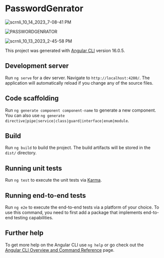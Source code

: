 # PasswordGenrator
![scrnli_10_14_2023_7-08-41 PM](https://github.com/NiharShah7/Password-Generator/assets/141811336/d2492b6d-df2b-4952-a383-e5f96f96f024)

![PASSWORDGENRATOR](https://github.com/NiharShah7/Password-Generator/assets/141811336/49483eb0-03fc-4143-b93e-001a27202472)

![scrnli_10_13_2023_2-45-58 PM](https://github.com/NiharShah7/Password-Generator/assets/141811336/9cebd527-edd4-4ea2-bf38-8df04463cb1a)



This project was generated with [Angular CLI](https://github.com/angular/angular-cli) version 16.0.5.

## Development server

Run `ng serve` for a dev server. Navigate to `http://localhost:4200/`. The application will automatically reload if you change any of the source files.

## Code scaffolding

Run `ng generate component component-name` to generate a new component. You can also use `ng generate directive|pipe|service|class|guard|interface|enum|module`.

## Build

Run `ng build` to build the project. The build artifacts will be stored in the `dist/` directory.

## Running unit tests

Run `ng test` to execute the unit tests via [Karma](https://karma-runner.github.io).

## Running end-to-end tests

Run `ng e2e` to execute the end-to-end tests via a platform of your choice. To use this command, you need to first add a package that implements end-to-end testing capabilities.

## Further help

To get more help on the Angular CLI use `ng help` or go check out the [Angular CLI Overview and Command Reference](https://angular.io/cli) page.
